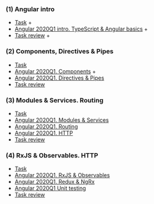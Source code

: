 ### (1) Angular intro
- [Task](https://github.com/rolling-scopes-school/tasks/blob/master/tasks/angular/intro.md) +
- [Angular 2020Q1 intro. TypeScript & Angular basics](https://www.youtube.com/watch?v=HoUq9xyfCAk&feature=youtu.be) +
- [Task review](https://www.youtube.com/watch?v=jwIVkodBPgU&t) +
### (2) Components, Directives & Pipes
- [Task](https://github.com/rolling-scopes-school/tasks/blob/master/tasks/angular/components-directives-pipes.md)
- [Angular 2020Q1. Components](https://www.youtube.com/watch?v=rY_FWXmh4QI) +
- [Angular 2020Q1. Directives & Pipes](https://www.youtube.com/watch?v=S7TKY7hfWa0&feature=youtu.be)
- [Task review](https://www.youtube.com/watch?v=PWsq_OvZsQo)
### (3) Modules & Services. Routing
- [Task](https://github.com/rolling-scopes-school/tasks/blob/master/tasks/angular/modules-services-routing.md)
- [Angular 2020Q1. Modules & Services](https://www.youtube.com/watch?v=t4LuNI9HCMM)
- [Angular 2020Q1. Routing](https://www.youtube.com/watch?v=t_bGVB6jzUw&feature=youtu.be)
- [Angular 2020Q1. HTTP](https://www.youtube.com/watch?v=2LVepjuFjHw&feature=youtu.be)
- [Task review](https://www.youtube.com/watch?v=xY-y8bAQq6A)
### (4) RxJS & Observables. HTTP
- [Task](https://github.com/rolling-scopes-school/tasks/blob/master/tasks/angular/rxjs-observables-http.md)
- [Angular 2020Q1. RxJS & Observables](https://www.youtube.com/watch?v=uXaMBTsuTbQ&feature=youtu.be)
- [Angular 2020Q1. Redux & NgRx](https://www.youtube.com/watch?v=-8APehOVRLM&feature=youtu.be)
- [Angular 2020Q1 Unit testing](https://www.youtube.com/watch?v=MSXCNHrmk9U&pp=QAA%3D)
- [Task review](https://www.youtube.com/watch?v=aRgMI3bhhtY&pp=QAA%3D)
